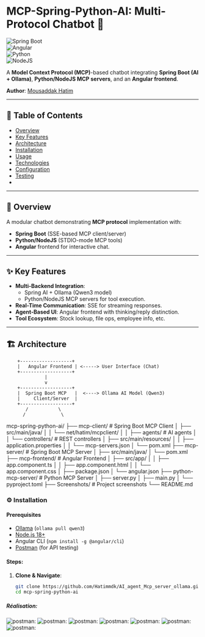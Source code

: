 # MCP-Spring-Python-AI: Multi-Protocol Chatbot 🚀  


![Spring Boot](https://img.shields.io/badge/Spring%20Boot-3.x-brightgreen.svg)  
![Angular](https://img.shields.io/badge/Angular-20.x-red.svg)  
![Python](https://img.shields.io/badge/Python-3.x-blue.svg)  
![NodeJS](https://img.shields.io/badge/NodeJS-18+-green.svg)  

A **Model Context Protocol (MCP)**-based chatbot integrating **Spring Boot (AI + Ollama)**, **Python/NodeJS MCP servers**, and an **Angular frontend**.  

**Author**: [Mousaddak Hatim](https://github.com/Hatimmdk/AI_agent_Mcp_server_ollama.git)  

---

## 📌 Table of Contents  
- [Overview](#-overview)  
- [Key Features](#-key-features)  
- [Architecture](#-architecture)  
- [Installation](#-installation)  
- [Usage](#-usage)  
- [Technologies](#-technologies)  
- [Configuration](#-configuration)  
- [Testing](#-testing--debugging)  
-

---

## 🌟 Overview  
A modular chatbot demonstrating **MCP protocol** implementation with:  
- **Spring Boot** (SSE-based MCP client/server)  
- **Python/NodeJS** (STDIO-mode MCP tools)  
- **Angular** frontend for interactive chat.  

---

## ✨ Key Features  
- **Multi-Backend Integration**:  
  - Spring AI + Ollama (Qwen3 model)  
  - Python/NodeJS MCP servers for tool execution.  
- **Real-Time Communication**: SSE for streaming responses.  
- **Agent-Based UI**: Angular frontend with thinking/reply distinction.  
- **Tool Ecosystem**: Stock lookup, file ops, employee info, etc.  

---

## 🏗️ Architecture  

        +-------------------+
        |   Angular Frontend | <-----> User Interface (Chat)
        +-------------------+
                  |
                  v
        +-------------------+
        |  Spring Boot MCP   |  <----> Ollama AI Model (Qwen3)
        |     Client/Server  |
        +-------------------+
           /           \
          /             \



mcp-spring-python-ai/
├── mcp-client/ # Spring Boot MCP Client
│ ├── src/main/java/
│ │ └── net/hatim/mcpclient/
│ │ ├── agents/ # AI agents
│ │ └── controllers/ # REST controllers
│ ├── src/main/resources/
│ │ ├── application.properties
│ │ └── mcp-servers.json
│ └── pom.xml
├── mcp-server/ # Spring Boot MCP Server
│ ├── src/main/java/
│ └── pom.xml
├── mcp-frontend/ # Angular Frontend
│ ├── src/app/
│ │ ├── app.component.ts
│ │ ├── app.component.html
│ │ └── app.component.css
│ ├── package.json
│ └── angular.json
├── python-mcp-server/ # Python MCP Server
│ ├── server.py
│ ├── main.py
│ └── pyproject.toml
├── Screenshots/ # Project screenshots
└── README.md

### ⚙️ Installation

#### Prerequisites
- [Ollama](https://ollama.ai/) (`ollama pull qwen3`)
- [Node.js 18+](https://nodejs.org/)
- Angular CLI (`npm install -g @angular/cli`)
- [Postman](https://www.postman.com/) (for API testing)

#### Steps:
1. **Clone & Navigate**:
   ```bash
   git clone https://github.com/Hatimmdk/AI_agent_Mcp_server_ollama.git 
   cd mcp-spring-python-ai
##### Réalisation:
![postman:](ScreenShots/im5.jpg)
![postman:](ScreenShots/im6.jpg)
![postman:](ScreenShots/im7.jpg)
![postman:](ScreenShots/im8.jpg)
![postman:](ScreenShots/image3.png)
![postman:](ScreenShots/image4.png)
![postman:](ScreenShots/image5.png)


